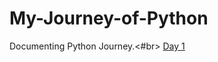 # My-Journey-of-Python
Documenting Python Journey.<#br>
[Day 1](https://github.com/Shailejaa/My-Journey-of-Python/blob/main/Day%201.md)
